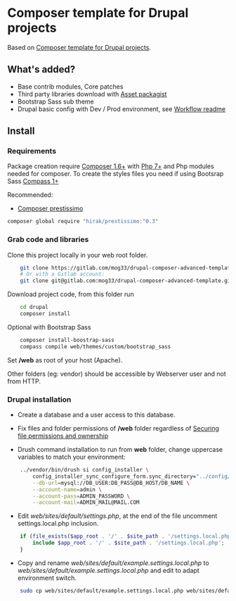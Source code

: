 # Composer template for Drupal projects

Based on [Composer template for Drupal projects](https://github.com/drupal-composer/drupal-project).

## What's added?

* Base contrib modules, Core patches
* Third party libraries download with [Asset packagist](https://asset-packagist.org)
* Bootstrap Sass sub theme
* Drupal basic config with Dev / Prod environment, see [Workflow readme](config/README.md)

## Install

### Requirements

Package creation require [Composer 1.6+](https://getcomposer.org) with [Php 7+](http://php.net/) and Php modules needed for composer. To create the styles files you need if using Bootsrap Sass  [Compass 1+](http://compass-style.org/install)

Recommended:

* [Composer prestissimo](https://github.com/hirak/prestissimo)

```bash
composer global require "hirak/prestissimo:^0.3"
```

### Grab code and libraries

Clone this project locally in your web root folder.

```bash
    git clone https://gitlab.com/mog33/drupal-composer-advanced-template.git -b 8.x-dev drupal
    # Or with a Gitlab account:
    git clone git@gitlab.com:mog33/drupal-composer-advanced-template.git -b 8.x-dev drupal
```

Download project code, from this folder run

```bash
    cd drupal
    composer install
```

Optional with Bootstrap Sass

```bash
    composer install-boostrap-sass
    compass compile web/themes/custom/bootstrap_sass
```

Set **/web** as root of your host (Apache).

Other folders (eg: vendor) should be accessible by Webserver user and not from HTTP.

### Drupal installation

* Create a database and a user access to this database.

* Fix files and folder permissions of **/web** folder regardless of [Securing file permissions and ownership](https://www.drupal.org/node/244924)

* Drush command installation to run from **web** folder, change uppercase variables to match your environment:

```bash
    ../vendor/bin/drush si config_installer \
        config_installer_sync_configure_form.sync_directory="../config/sync" \
        --db-url=mysql://DB_USER:DB_PASS@DB_HOST/DB_NAME \
        --account-name=admin \
        --account-pass=ADMIN_PASSWORD \
        --account-mail=ADMIN_MAIL@MAIL.COM
```

* Edit _web/sites/default/settings.php_, at the end of the file uncomment settings.local.php inclusion.

```php
    if (file_exists($app_root . '/' . $site_path . '/settings.local.php')) {
        include $app_root . '/' . $site_path . '/settings.local.php';
    }
```

* Copy and rename _web/sites/default/example.settings.local.php_ to _web/sites/default/example.settings.local.php_ and edit to adapt environment switch.

```bash
    sudo cp web/sites/default/example.settings.local.php web/sites/default/settings.local.php
```
